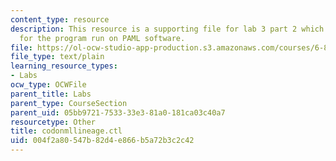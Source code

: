 ```yaml
---
content_type: resource
description: This resource is a supporting file for lab 3 part 2 which contains codes
  for the program run on PAML software.
file: https://ol-ocw-studio-app-production.s3.amazonaws.com/courses/6-877j-computational-evolutionary-biology-fall-2005/004f2a80547b82d4e866b5a72b3c2c42_codonmllineage.ctl
file_type: text/plain
learning_resource_types:
- Labs
ocw_type: OCWFile
parent_title: Labs
parent_type: CourseSection
parent_uid: 05bb9721-7533-33e3-81a0-181ca03c40a7
resourcetype: Other
title: codonmllineage.ctl
uid: 004f2a80-547b-82d4-e866-b5a72b3c2c42
---
```

